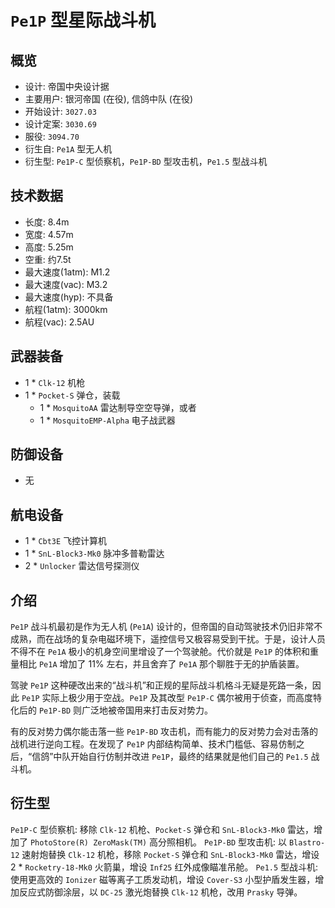 # `Pe1P` 型星际战斗机

## 概览
  - 设计: 帝国中央设计据
  - 主要用户: 银河帝国 (在役), 信鸽中队 (在役)
  - 开始设计: `3027.03`
  - 设计定案: `3030.69`
  - 服役: `3094.70`
  - 衍生自: `Pe1A` 型无人机
  - 衍生型: `Pe1P-C` 型侦察机，`Pe1P-BD` 型攻击机，`Pe1.5` 型战斗机

## 技术数据
  - 长度: 8.4m
  - 宽度: 4.57m
  - 高度: 5.25m
  - 空重: 约7.5t
  - 最大速度(1atm): M1.2
  - 最大速度(vac): M3.2
  - 最大速度(hyp): 不具备
  - 航程(1atm): 3000km
  - 航程(vac): 2.5AU

## 武器装备
  - 1 * `Clk-12` 机枪
  - 1 * `Pocket-S` 弹仓，装载
    - 1 * `MosquitoAA` 雷达制导空空导弹，或者
    - 1 * `MosquitoEMP-Alpha` 电子战武器

## 防御设备
  - 无

## 航电设备
  - 1 * `Cbt3E` 飞控计算机
  - 1 * `SnL-Block3-Mk0` 脉冲多普勒雷达
  - 2 * `Unlocker` 雷达信号探测仪

## 介绍

`Pe1P` 战斗机最初是作为无人机 (`Pe1A`) 设计的，但帝国的自动驾驶技术仍旧非常不成熟，而在战场的复杂电磁环境下，遥控信号又极容易受到干扰。于是，设计人员不得不在 `Pe1A` 极小的机身空间里增设了一个驾驶舱。代价就是 `Pe1P` 的体积和重量相比 `Pe1A` 增加了 11% 左右，并且舍弃了 `Pe1A` 那个聊胜于无的护盾装置。

驾驶 `Pe1P` 这种硬改出来的“战斗机”和正规的星际战斗机格斗无疑是死路一条，因此 `Pe1P` 实际上极少用于空战。`Pe1P` 及其改型 `Pe1P-C` 偶尔被用于侦查，而高度特化后的 `Pe1P-BD` 则广泛地被帝国用来打击反对势力。

有的反对势力偶尔能击落一些 `Pe1P-BD` 攻击机，而有能力的反对势力会对击落的战机进行逆向工程。在发现了 `Pe1P` 内部结构简单、技术门槛低、容易仿制之后，“信鸽”中队开始自行仿制并改进 `Pe1P`，最终的结果就是他们自己的 `Pe1.5` 战斗机。

## 衍生型

`Pe1P-C` 型侦察机: 移除 `Clk-12` 机枪、`Pocket-S` 弹仓和 `SnL-Block3-Mk0` 雷达，增加了 `PhotoStore(R) ZeroMask(TM)` 高分照相机。
`Pe1P-BD` 型攻击机: 以 `Blastro-12` 速射炮替换 `Clk-12` 机枪，移除 `Pocket-S` 弹仓和 `SnL-Block3-Mk0` 雷达，增设 2 * `Rocketry-18-Mk0` 火箭巢，增设 `Inf25` 红外成像瞄准吊舱。
`Pe1.5` 型战斗机: 使用更高效的 `Ionizer` 磁等离子工质发动机，增设 `Cover-S3` 小型护盾发生器，增加反应式防御涂层，以 `DC-25` 激光炮替换 `Clk-12` 机枪，改用 `Prasky` 导弹。